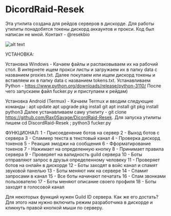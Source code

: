 # DicordRaid-Resek

Эта утилита создана для рейдов серверов в дискорде. Для работы утилиты понадобятся токены дискорд аккаунтов и прокси. Код был написан не мной. Контакт - @resekbio

![alt text](https://i.postimg.cc/JhVzQ475/15-01-2024-134616.jpg)

УСТАНОВКА:

Установка Windows - Качаем файлы и распаковываем их на рабочий стол. 
В интернете ищем прокси листы и загружаем их в папку data с названием proxies.txt. 
Далее покупаем или ищем дискорд токены и вставляем их в папку data с названием tokens.txt. 
Устанавливаем Python - https://www.python.org/downloads/release/python-3110/
После чего запускаем файл fucker.py и приступаем к рейдам)

Установка Android (Termux) - Качаем Termux и вводим следующие команды : 
apt update 
apt upgrade 
pkg install git 
apt install git
pkg install python3
Далее устанавливаем саму утилиту - git clone https://github.com/Rax0Savage/DicordRaid-Resek. 
Для запуска утилиты пишем cd DiscordRaid-Resek ; python3 fucker.py

ФУНКЦИОНАЛ:
1 - Присоеденение ботов на сервер
2 - Выход ботов с сервера
3 - Спаммер текста в текстовый канал
4 - Проверка дискорд токенов
5 - Реакция эмоджи на сообщения
6 - Фформатирование токенов
7 - Нажимает на определенную кнопку
8 - Принимает правила сервера
9 - Проверяет на валидность guild сервера
10 - Боты отправляют запрос в друзья определенному человеку
11 - Проверяет ботов на онлайн в дискорде
12 - Боты заходят в войс канал и спамят звуковой панелью
13 - Боты меняют ник на сервере
14 - Спамит запросами в канал
15 - Все боты начинают печатать
16 - Спам звонками пользователю
17 - Боты меняют описание своего профиля
18 - Боты заходят в голосовой канал

Для некоторых функций нужен Guild ID сервера. Как же его достать?
Для этого нам нужно включить режим разработчика в дискорде и кликнуть правой кнопкой мыши по серверу.


